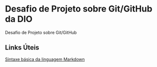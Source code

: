 # Desafio de Projeto sobre Git/GitHub da DIO
Desafio de Projeto sobre Git/GitHub

## Links Úteis
[Sintaxe básica da linguagem Markdown](https://www.markdownguide.org/basic-syntax/)
